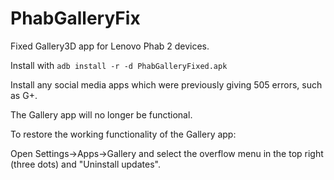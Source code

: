 # PhabGalleryFix
Fixed Gallery3D app for Lenovo Phab 2 devices.

Install with `adb install -r -d PhabGalleryFixed.apk`

Install any social media apps which were previously giving 505 errors, such as G+.

The Gallery app will no longer be functional.

To restore the working functionality of the Gallery app:

Open Settings->Apps->Gallery and select the overflow menu in the top right (three dots) and "Uninstall updates".
